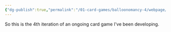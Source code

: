 ```yaml
---
{"dg-publish":true,"permalink":"/01-card-games/balloonomancy-4/webpage/0-1-about-this-game/"}
---
```


So this is the 4th iteration of an ongoing card game I've been developing. 
